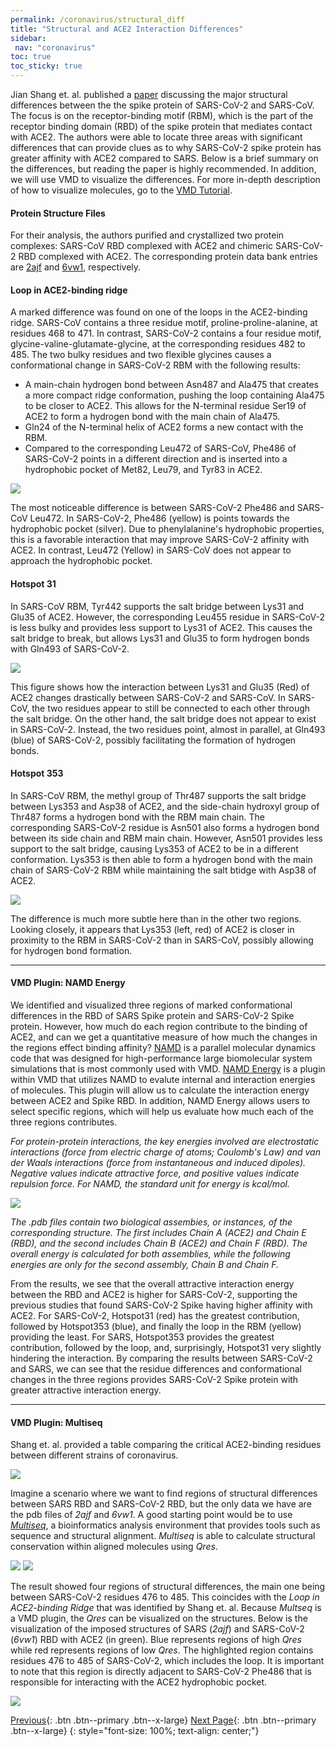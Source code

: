 ```yaml
---
permalink: /coronavirus/structural_diff
title: "Structural and ACE2 Interaction Differences"
sidebar: 
 nav: "coronavirus"
toc: true
toc_sticky: true
---
```


Jian Shang et. al. published a <a href="https://www.nature.com/articles/s41586-020-2179-y" target="_blank">paper</a> discussing the major structural differences between the the spike protein of SARS-CoV-2 and SARS-CoV. The focus is on the receptor-binding motif (RBM), which is the part of the receptor binding domain (RBD) of the spike protein that mediates contact with ACE2. The authors were able to locate three areas with significant differences that can provide clues as to why SARS-CoV-2 spike protein has greater affinity with ACE2 compared to SARS. Below is a brief summary on the differences, but reading the paper is highly recommended. In addition, we will use VMD to visualize the differences. For more in-depth description of how to visualize molecules, go to the <a href="https://purpleavatar.github.io/multiscale_biological_modeling/coronavirus/VMDTutorial">VMD Tutorial</a>.

#### Protein Structure Files

For their analysis, the authors purified and crystallized two protein complexes: SARS-CoV RBD complexed with ACE2 and chimeric SARS-CoV-2 RBD complexed with ACE2. The corresponding protein data bank entries are <a href="https://www.rcsb.org/structure/2AJF" target="_blank">2ajf</a> and <a href="https://www.rcsb.org/structure/6vw1" target="_blank">6vw1</a>, respectively.


#### Loop in ACE2-binding ridge

A marked difference was found on one of the loops in the ACE2-binding ridge. SARS-CoV contains a three residue motif, proline-proline-alanine, at residues 468 to 471. In contrast, SARS-CoV-2 contains a four residue motif, glycine-valine-glutamate-glycine, at the corresponding residues 482 to 485. The two bulky residues and two flexible glycines causes a conformational change in SARS-CoV-2 RBM with the following results:
* A main-chain hydrogen bond between Asn487 and Ala475 that creates a more compact ridge conformation, pushing the loop containing Ala475 to be closer to ACE2. This allows for the N-terminal residue Ser19 of ACE2 to form a hydrogen bond with the main chain of Ala475.
* Gln24 of the N-terminal helix of ACE2 forms a new contact with the RBM.
* Compared to the corresponding Leu472 of SARS-CoV, Phe486 of SARS-CoV-2 points in a different direction and is inserted into a hydrophobic pocket of Met82, Leu79, and Tyr83 in ACE2.

<img src="../_pages/coronavirus/files/Ridge.png">

The most noticeable difference is between SARS-CoV-2 Phe486 and SARS-CoV Leu472. In SARS-CoV-2, Phe486 (yellow) is points towards the hydrophobic pocket (silver). Due to phenylalanine's hydrophobic properties, this is a favorable interaction that may improve SARS-CoV-2 affinity with ACE2. In contrast, Leu472 (Yellow) in SARS-CoV does not appear to approach the hydrophobic pocket. 

#### Hotspot 31

In SARS-CoV RBM, Tyr442 supports the salt bridge between Lys31 and Glu35 of ACE2. However, the corresponding Leu455 residue in SARS-CoV-2 is less bulky and provides less support to Lys31 of ACE2. This causes the salt bridge to break, but allows Lys31 and Glu35 to form hydrogen bonds with Gln493 of SARS-CoV-2.

<img src="../_pages/coronavirus/files/Hotspot31.png">

This figure shows how the interaction between Lys31 and Glu35 (Red) of ACE2 changes drastically between SARS-CoV-2 and SARS-CoV. In SARS-CoV, the two residues appear to still be connected to each other through the salt bridge. On the other hand, the salt bridge does not appear to exist in SARS-CoV-2. Instead, the two residues point, almost in parallel, at Gln493 (blue) of SARS-CoV-2, possibly facilitating the formation of hydrogen bonds.

#### Hotspot 353

In SARS-CoV RBM, the methyl group of Thr487 supports the salt bridge between Lys353 and Asp38 of ACE2, and the side-chain hydroxyl group of Thr487 forms a hydrogen bond with the RBM main chain. The corresponding SARS-CoV-2 residue is Asn501 also forms a hydrogen bond between its side chain and RBM main chain. However, Asn501 provides less support to the salt bridge, causing Lys353 of ACE2 to be in a different conformation. Lys353 is then able to form a hydrogen bond with the main chain of SARS-CoV-2 RBM while maintaining the salt btidge with Asp38 of ACE2.

<img src="../_pages/coronavirus/files/Hotspot353.png">

The difference is much more subtle here than in the other two regions. Looking closely, it appears that Lys353 (left, red) of ACE2 is closer in proximity to the RBM in SARS-CoV-2 than in SARS-CoV, possibly allowing for hydrogen bond formation.

<hr>

#### VMD Plugin: NAMD Energy

We identified and visualized three regions of marked conformational differences in the RBD of SARS Spike protein and SARS-CoV-2 Spike protein. However, how much do each region contribute to the binding of ACE2, and can we get a quantitative measure of how much the changes in the regions effect binding affinity? <a href="https://www.ks.uiuc.edu/Research/namd/" target="_blank">NAMD</a> is a parallel molecular dynamics code that was designed for high-performance large biomolecular system simulations that is most commonly used with VMD. <a href="https://www.ks.uiuc.edu/Research/vmd/plugins/namdenergy/" target="_blank">NAMD Energy</a> is a plugin within VMD that utilizes NAMD to evalute internal and interaction energies of molecules. This plugin will allow us to calculate the interaction energy between ACE2 and Spike RBD. In addition, NAMD Energy allows users to select specific regions, which will help us evaluate how much each of the three regions contributes.

*For protein-protein interactions, the key energies involved are electrostatic interactions (force from electric charge of atoms; Coulomb's Law) and van der Waals interactions (force from instantaneous and induced dipoles). Negative values indicate attractive force, and positive values indicate repulsion force. For NAMD, the standard unit for energy is kcal/mol.*

<img src="../_pages/coronavirus/files/NAMDEnergy.png">

*The .pdb files contain two biological assembies, or instances, of the corresponding structure. The first includes Chain A (ACE2) and Chain E (RBD), and the second includes Chain B (ACE2) and Chain F (RBD). The overall energy is calculated for both assemblies, while the following energies are only for the second assembly, Chain B and Chain F.*

From the results, we see that the overall attractive interaction energy between the RBD and ACE2 is higher for SARS-CoV-2, supporting the previous studies that found SARS-CoV-2 Spike having higher affinity with ACE2. For SARS-CoV-2, Hotspot31 (red) has the greatest contribution, followed by Hotspot353 (blue), and finally the loop in the RBM (yellow) providing the least. For SARS, Hotspot353 provides the greatest contribution, followed by the loop, and, surprisingly, Hotspot31 very slightly hindering the interaction. By comparing the results between SARS-CoV-2 and SARS, we can see that the residue differences and conformational changes in the three regions provides SARS-CoV-2 Spike protein with greater attractive interaction energy.

<hr>

#### VMD Plugin: Multiseq

Shang et. al. provided a table comparing the critical ACE2-binding residues between different strains of coronavirus.

<img src="../_pages/coronavirus/files/ShangTable.png">

Imagine a scenario where we want to find regions of structural differences between SARS RBD and SARS-CoV-2 RBD, but the only data we have are the pdb files of *2ajf* and *6vw1*. A good starting point would be to use *<a href="https://www.ks.uiuc.edu/Research/vmd/plugins/multiseq/" target="_blank">Multiseq</a>*, a bioinformatics analysis environment that provides tools such as sequence and structural alignment. *Multiseq* is able to calculate structural conservation within aligned molecules using *Qres*.

<img src="../_pages/coronavirus/files/QresDef.png">

<img src="../_pages/coronavirus/files/QresResult.png">

The result showed four regions of structural differences, the main one being between SARS-CoV-2 residues 476 to 485. This coincides with the *Loop in ACE2-binding Ridge* that was identified by Shang et. al. Because *Multseq* is a VMD plugin, the *Qres* can be visualized on the structures. Below is the visualization of the imposed structures of SARS (*2ajf*) and SARS-CoV-2 (*6vw1*) RBD with ACE2 (in green). Blue represents regions of high *Qres* while red represents regions of low *Qres*. The highlighted region contains residues 476 to 485 of SARS-CoV-2, which includes the loop. It is important to note that this region is directly adjacent to SARS-CoV-2 Phe486 that is responsible for interacting with the ACE2 hydrophobic pocket.

<img src="../_pages/coronavirus/files/QresVMD.png">


[Previous](rmsd2){: .btn .btn--primary .btn--x-large} [Next Page](#){: .btn .btn--primary .btn--x-large}
{: style="font-size: 100%; text-align: center;"}

